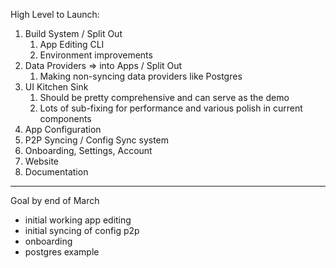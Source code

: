 High Level to Launch:

1. Build System / Split Out
   1. App Editing CLI
   2. Environment improvements
2. Data Providers => into Apps / Split Out
   1. Making non-syncing data providers like Postgres
3. UI Kitchen Sink
   1. Should be pretty comprehensive and can serve as the demo
   2. Lots of sub-fixing for performance and various polish in current components
4. App Configuration
5. P2P Syncing / Config Sync system
6. Onboarding, Settings, Account
7. Website
8. Documentation

---

Goal by end of March

- initial working app editing
- initial syncing of config p2p
- onboarding
- postgres example
